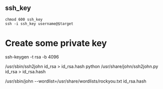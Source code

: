 
## ssh_key
```
chmod 600 ssh_key
ssh -i ssh_key username@$target
```
# Create some private key
ssh-keygen -t rsa -b 4096
  

/usr/sbin/ssh2john id_rsa > id_rsa.hash
python /usr/share/john/ssh2john.py id_rsa > id_rsa.hash

/usr/sbin/john --wordlist=/usr/share/wordlists/rockyou.txt id_rsa.hash
